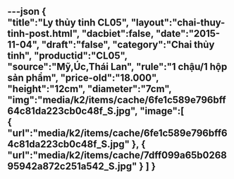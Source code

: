 ---json
{  
   "title":"Ly thủy tinh CL05",
 "layout":"chai-thuy-tinh-post.html",
    "dacbiet":false,
   "date":"2015-11-04",
   "draft":"false",
   "category":"Chai thủy tinh",
   "productid":"CL05",
   "source":"Mỹ,Úc,Thái Lan",
   "rule":"1 chậu/1 hộp sản phẩm",
    "price-old":"18.000",
    "height":"12cm",
    "diameter":"7cm",
   "img":"media/k2/items/cache/6fe1c589e796bff64c81da223cb0c48f_S.jpg",
   "image":[  
      {  
         "url":"media/k2/items/cache/6fe1c589e796bff64c81da223cb0c48f_S.jpg"
      },
      {  
         "url":"media/k2/items/cache/7dff099a65b026895942a872c251a542_S.jpg"
      }
   ]
}
---
